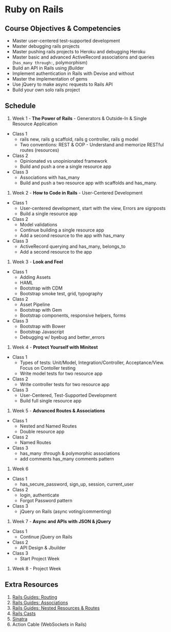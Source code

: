 # Ruby on Rails

## Course Objectives & Competencies
* Master user-centered test-supported development
* Master debugging rails projects
* Master pushing rails projects to Heroku and debugging Heroku
* Master basic and advanced ActiveRecord associations and queries (`has_many through:`, polymorphism)
* Build an API in Rails using jBuilder
* Implement authentication in Rails with Devise and without
* Master the implementation of gems
* Use jQuery to make async requests to Rails API
* Build your own solo rails project

## Schedule

1. Week 1 - **The Power of Rails** - Generators & Outside-In & Single Resource Application
  * Class 1
    * rails new, rails g scaffold, rails g controller, rails g model
    * Two conventions: REST & OOP - Understand and memorize RESTful routes (resources)
  * Class 2
    * Opinionated vs unopinionated framework
    * Build and push a one a single resource app
  * Class 3
    * Associations with has_many
    * Build and push a two resource app with scaffolds and has_many.
1. Week 2 - **How to Code in Rails** - User-Centered Development
  * Class 1
    * User-centered development, start with the view, Errors are signposts
    * Build a single resource app
  * Class 2
    * Model validations
    * Continue building a single resource app
    * Add a second resource to the app with has_many
  * Class 3
    * ActiveRecord querying and has_many, belongs_to
    * Add a second resource to the app
1. Week 3 - **Look and Feel**
  * Class 1
    * Adding Assets
    * HAML
    * Bootstrap with CDM
    * Bootstrap smoke test, grid, typography
  * Class 2
    * Asset Pipeline 
    * Bootstrap with Gem
    * Bootstrap components, responsive helpers, forms
  * Class 3
    * Bootstrap with Bower
    * Bootstrap Javascript
    * Debugging w/ byebug and better_errors
1. Week 4 - **Protect Yourself with Minitest**
  * Class 1
    * Types of tests: Unit/Model, Integration/Controller, Acceptance/View. Focus on Contoller testing
    * Write model tests for two resource app
  * Class 2
    * Write controller tests for two resource app
  * Class 3
    * User-Centered, Test-Supported Development
    * Build full single resource app
1. Week 5 - **Advanced Routes & Associations**
  * Class 1
    * Nested and Named Routes
    * Double resource app
  * Class 2
    * Named Routes
  * Class 3
    * has_many :through & polymorphic associations
    * add comments has_many comments pattern
1. Week 6 
  * Class 1
    * has_secure_password, sign_up, session, current_user
  * Class 2
    * login, authenticate
    * Forgot Password pattern
  * Class 3
    * jQuery on Rails (async voting/commenting)
1. Week 7 - **Async and APIs with JSON & jQuery**
  * Class 1
    * Continue jQuery on Rails
  * Class 2
    * API Design & Jbuilder
  * Class 3
    * Start Project Week
  
1. Week 8 - Project Week
  
## Extra Resources

1. [Rails Guides: Routing](http://guides.rubyonrails.org/routing.html)
1. [Rails Guides: Associations](http://guides.rubyonrails.org/association_basics.html)
1. [Rails Guides: Nested Resources & Routes](http://guides.rubyonrails.org/routing.html#nested-resources)
1. [Rails Casts](http://railscasts.com/)
1. [Sinatra](http://www.sinatrarb.com/)
1. Action Cable (WebSockets in Rails)